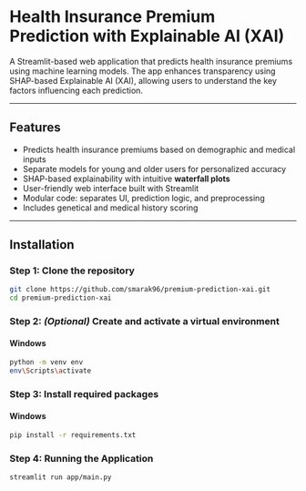 # Health Insurance Premium Prediction with Explainable AI (XAI)

A Streamlit-based web application that predicts health insurance premiums using machine learning models. The app enhances transparency using SHAP-based Explainable AI (XAI), allowing users to understand the key factors influencing each prediction.

---

## Features

- Predicts health insurance premiums based on demographic and medical inputs
- Separate models for young and older users for personalized accuracy
- SHAP-based explainability with intuitive **waterfall plots**
- User-friendly web interface built with Streamlit
- Modular code: separates UI, prediction logic, and preprocessing
- Includes genetical and medical history scoring

---

## Installation

### Step 1: Clone the repository
```bash
git clone https://github.com/smarak96/premium-prediction-xai.git
cd premium-prediction-xai
```

### Step 2: *(Optional)* Create and activate a virtual environment

#### Windows
```bash
python -m venv env
env\Scripts\activate

```

### Step 3: Install required packages

#### Windows
```bash
pip install -r requirements.txt
```
### Step 4: Running the Application

```bash
streamlit run app/main.py


